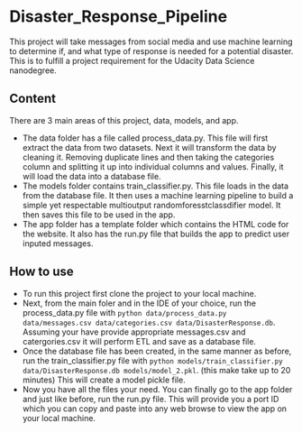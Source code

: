 # Disaster_Response_Pipeline
This project will take messages from social media and use machine learning to determine if, and what type of response is needed for a potential disaster. This is to fulfill a project requirement for the Udacity Data Science nanodegree.

## Content
There are 3 main areas of this project, data, models, and app. 
- The data folder has a file called process_data.py. This file will first extract the data from two datasets. Next it will transform the data by cleaning it. Removing duplicate lines and then taking the categories column and splitting it up into individual columns and values. Finally, it will load the data into a database file. 
- The models folder contains train_classifier.py. This file loads in the data from the database file. It then uses a machine learning pipeline to build a simple yet respectable multioutput randomforesstclassdifier model. It then saves this file to be used in the app. 
- The app folder has a template folder which contains the HTML code for the website. It also has the run.py file that builds the app to predict user inputed messages. 

## How to use
- To run this project first clone the project to your local machine. 
- Next, from the main foler and in the IDE of your choice, run the process_data.py file with ```python data/process_data.py data/messages.csv data/categories.csv data/DisasterResponse.db```. Assuming your have provide appropriate messages.csv and catergories.csv it will perform ETL and save as a database file. 
- Once the database file has been created, in the same manner as before, run the train_classifier.py file with ```python models/train_classifier.py data/DisasterResponse.db models/model_2.pkl```. (this make take up to 20 minutes) This will create a model pickle file.
- Now you have all the files your need. You can finally go to the app folder and just like before, run the run.py file. This will provide you a port ID which you can copy and paste into any web browse to view the app on your local machine. 
